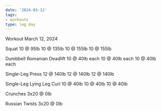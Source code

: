 ```yaml
---
date: '2024-03-12'
tags:
- workouts
type: leg day
---
```


Workout March 12, 2024

Squat
10 @ 95lb
10 @ 135lb
10 @ 155lb
10 @ 155lb

Dumbbell Romanian Deadlift
10 @ 40lb each
10 @ 40lb each
10 @ 40lb each

Single-Leg Press
12 @ 140lb
12 @ 140lb
12 @ 140lb

Single-Leg Lying Leg Curl
10 @ 40lb
10 @ 40lb
10 @ 40lb

Crunches
3x20 @ 0lb

Russian Twists
3x20 @ 0lb